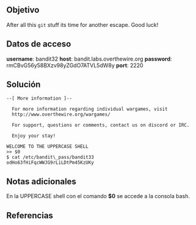 
## Objetivo

After all this `git` stuff its time for another escape. Good luck!
## Datos de acceso

**username**: bandit32
**host**:  bandit.labs.overthewire.org
**password**: rmCBvG56y58BXzv98yZGdO7ATVL5dW8y
**port**: 2220
## Solución

```
--[ More information ]--

  For more information regarding individual wargames, visit
  http://www.overthewire.org/wargames/

  For support, questions or comments, contact us on discord or IRC.

  Enjoy your stay!

WELCOME TO THE UPPERCASE SHELL
>> $0
$ cat /etc/bandit\_pass/bandit33
odHo63fHiFqcWWJG9rLiLDtPm45KzUKy
```
## Notas adicionales

En la UPPERCASE shell con el comando **$0** se accede a la consola bash.
## Referencias


